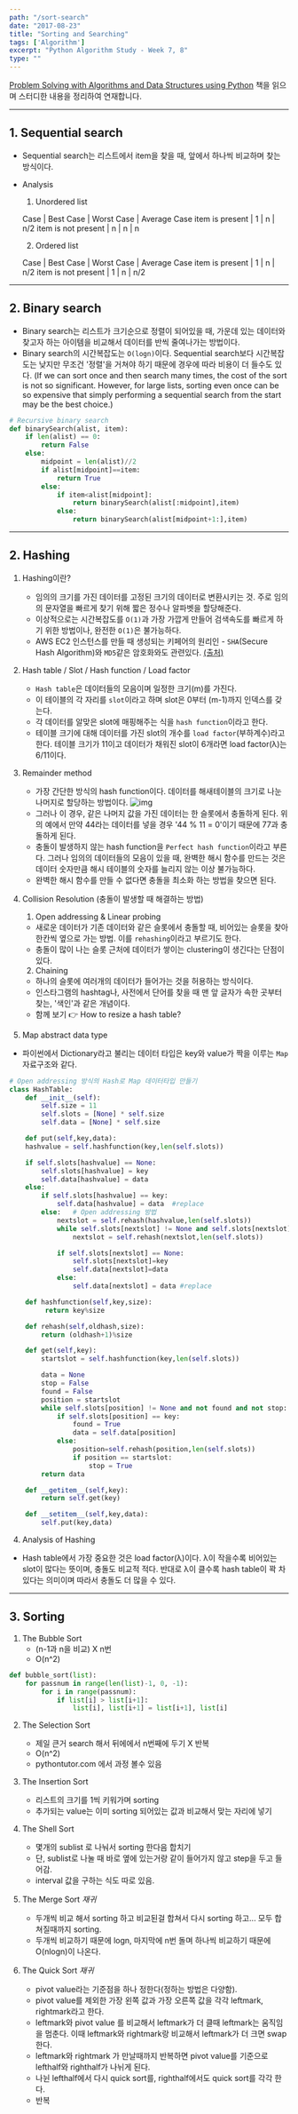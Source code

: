 ```yaml
---
path: "/sort-search"
date: "2017-08-23"
title: "Sorting and Searching"
tags: ['Algorithm']
excerpt: "Python Algorithm Study - Week 7, 8"
type: ""
---
```


[Problem Solving with Algorithms and Data Structures using Python](http://interactivepython.org/courselib/static/pythonds/index.html) 책을 읽으며 스터디한 내용을 정리하여 연재합니다.

---

## 1. Sequential search
- Sequential search는 리스트에서 item을 찾을 때, 앞에서 하나씩 비교하며 찾는 방식이다.
- Analysis

    1. Unordered list

    Case | Best Case | Worst Case | Average Case
    item is present | 1 | n | n/2
    item is not present | n | n | n

    2. Ordered list

    Case    |	Best Case |   Worst Case  |   Average Case
    item is present | 	1 |  n   |   n/2
    item is not present |	1 |   n |   n/2

---

## 2. Binary search
- Binary search는 리스트가 크기순으로 정렬이 되어있을 때, 가운데 있는 데이터와 찾고자 하는 아이템을 비교해서 데이터를 반씩 줄여나가는 방법이다.
- Binary search의 시간복잡도는 `O(logn)`이다. Sequential search보다 시간복잡도는 낮지만 무조건 '정렬'을 거쳐야 하기 때문에 경우에 따라 비용이 더 들수도 있다. (If we can sort once and then search many times, the cost of the sort is not so significant. However, for large lists, sorting even once can be so expensive that simply performing a sequential search from the start may be the best choice.)

```python
# Recursive binary search
def binarySearch(alist, item):
    if len(alist) == 0:
        return False
    else:
        midpoint = len(alist)//2
        if alist[midpoint]==item:
            return True
        else:
            if item<alist[midpoint]:
                return binarySearch(alist[:midpoint],item)
            else:
                return binarySearch(alist[midpoint+1:],item)
```

---

## 2. Hashing

1. Hashing이란?
    - 임의의 크기를 가진 데이터를 고정된 크기의 데이터로 변환시키는 것. 주로 임의의 문자열을 빠르게 찾기 위해 짧은 정수나 알파벳을 할당해준다.
    - 이상적으로는 시간복잡도를 `O(1)`과 가장 가깝게 만들어 검색속도를 빠르게 하기 위한 방법이나, 완전한 `O(1)`은 불가능하다.
    - AWS EC2 인스턴스를 만들 때 생성되는 키페어의 원리인 - `SHA`(Secure Hash Algorithm)와 `MD5`같은 암호화와도 관련있다. [(출처)](http://docs.aws.amazon.com/ko_kr/AWSEC2/latest/UserGuide/ec2-key-pairs.html)

1. Hash table / Slot / Hash function / Load factor

    - `Hash table`은 데이터들의 모음이며 일정한 크기(m)를 가진다.
    - 이 테이블의 각 자리를 `slot`이라고 하며 slot은 0부터 (m-1)까지 인덱스를 갖는다.
    - 각 데이터를 알맞은 slot에 매핑해주는 식을 `hash function`이라고 한다.
    - 테이블 크기에 대해 데이터를 가진 slot의 개수를 `load factor`(부하계수)라고 한다. 테이블 크기가 11이고 데이터가 채워진 slot이 6개라면 load factor(λ)는 6/11이다.

2. Remainder method

    - 가장 간단한 방식의 hash function이다. 데이터를 해새테이블의 크기로 나눈 나머지로 할당하는 방법이다.
    ![img](http://interactivepython.org/courselib/static/pythonds/_images/hashtable2.png)
    - 그러나 이 경우, 같은 나머지 값을 가진 데이터는 한 슬롯에서 충돌하게 된다. 위의 예에서 만약 44라는 데이터를 넣을 경우 '44 % 11 = 0'이기 때문에 77과 충돌하게 된다.
    - 충돌이 발생하지 않는 hash function을 `Perfect hash function`이라고 부른다. 그러나 임의의 데이터들의 모음이 있을 때, 완벽한 해시 함수를 만드는 것은 데이터 숫자만큼 해시 테이블의 숫자를 늘리지 않는 이상 불가능하다.
    - 완벽한 해시 함수를 만들 수 없다면 충돌을 최소화 하는 방법을 찾으면 된다.

2. Collision Resolution (충돌이 발생할 때 해결하는 방법)

    1. Open addressing & Linear probing
    - 새로운 데이터가 기존 데이터와 같은 슬롯에서 충돌할 때, 비어있는 슬롯을 찾아 한칸씩 옆으로 가는 방법. 이를 `rehashing`이라고 부르기도 한다.
    - 충돌이 많이 나는 슬롯 근처에 데이터가 쌓이는 clustering이 생긴다는 단점이 있다.
    2. Chaining
    - 하나의 슬롯에 여러개의 데이터가 들어가는 것을 허용하는 방식이다.
    - 인스타그램의 hashtag나, 사전에서 단어를 찾을 때 맨 앞 글자가 속한 곳부터 찾는, '색인'과 같은 개념이다.
    - 함께 보기 :point_right: How to resize a hash table?

3. Map abstract data type

- 파이썬에서 Dictionary라고 불리는 데이터 타입은 key와 value가 짝을 이루는 `Map` 자료구조와 같다.

```python
# Open addressing 방식의 Hash로 Map 데이터타입 만들기
class HashTable:
    def __init__(self):
        self.size = 11
        self.slots = [None] * self.size
        self.data = [None] * self.size

    def put(self,key,data):
    hashvalue = self.hashfunction(key,len(self.slots))

    if self.slots[hashvalue] == None:
        self.slots[hashvalue] = key
        self.data[hashvalue] = data
    else:
        if self.slots[hashvalue] == key:
            self.data[hashvalue] = data  #replace
        else:   # Open addressing 방법
            nextslot = self.rehash(hashvalue,len(self.slots))
            while self.slots[nextslot] != None and self.slots[nextslot] != key:
                nextslot = self.rehash(nextslot,len(self.slots))

            if self.slots[nextslot] == None:
                self.slots[nextslot]=key
                self.data[nextslot]=data
            else:
                self.data[nextslot] = data #replace

    def hashfunction(self,key,size):
         return key%size

    def rehash(self,oldhash,size):
        return (oldhash+1)%size

    def get(self,key):
        startslot = self.hashfunction(key,len(self.slots))

        data = None
        stop = False
        found = False
        position = startslot
        while self.slots[position] != None and not found and not stop:
            if self.slots[position] == key:
                found = True
                data = self.data[position]
            else:
                position=self.rehash(position,len(self.slots))
                if position == startslot:
                    stop = True
        return data

    def __getitem__(self,key):
        return self.get(key)

    def __setitem__(self,key,data):
        self.put(key,data)
```

4. Analysis of Hashing

- Hash table에서 가장 중요한 것은 load factor(λ)이다. λ이 작을수록 비어있는 slot이 많다는 뜻이며, 충돌도 비교적 적다. 반대로 λ이 클수록 hash table이 꽉 차있다는 의미이며 따라서 충돌도 더 많을 수 있다.

---

## 3. Sorting
1. The Bubble Sort
    - (n-1과 n을 비교) X n번
    - O(n^2)

```python
def bubble_sort(list):
    for passnum in range(len(list)-1, 0, -1):
        for i in range(passnum):
            if list[i] > list[i+1]:
                list[i], list[i+1] = list[i+1], list[i]
```

2. The Selection Sort

    - 제일 큰거 search 해서 뒤에에서 n번째에 두기 X 반복
    - O(n^2)
    - pythontutor.com 에서 과정 볼수 있음

3. The Insertion Sort

    - 리스트의 크기를 1씩 키워가며 sorting
    - 추가되는 value는 이미 sorting 되어있는 값과 비교해서 맞는 자리에 넣기

4. The Shell Sort

    - 몇개의 sublist 로 나눠서 sorting 한다음 합치기
    - 단, sublist로 나눌 때 바로 옆에 있는거랑 같이 들어가지 않고 step을 두고 들어감.
    - interval 값을 구하는 식도 따로 있음.

5. The Merge Sort *재귀*

    - 두개씩 비교 해서 sorting 하고 비교된걸 합쳐서 다시 sorting 하고... 모두 합쳐질때까지 sorting.
    - 두개씩 비교하기 때문에 logn, 마지막에 n번 돌며 하나씩 비교하기 때문에 O(nlogn)이 나온다.

6. The Quick Sort *재귀*

    - pivot value라는 기준점을 하나 정한다(정하는 방법은 다양함).
    - pivot value를 제외한 가장 왼쪽 값과 가장 오른쪽 값을 각각 leftmark, rightmark라고 한다.
    - leftmark와 pivot value 를 비교해서 leftmark가 더 클때 leftmark는 움직임을 멈춘다. 이때 leftmark와 rightmark랑 비교해서 leftmark가 더 크면 swap한다.
    - leftmark와 rightmark 가 만날때까지 반복하면 pivot value를 기준으로 lefthalf와 righthalf가 나뉘게 된다.
    - 나뉜 lefthalf에서 다시 quick sort를, righthalf에서도 quick sort를 각각 한다.
    - 반복
